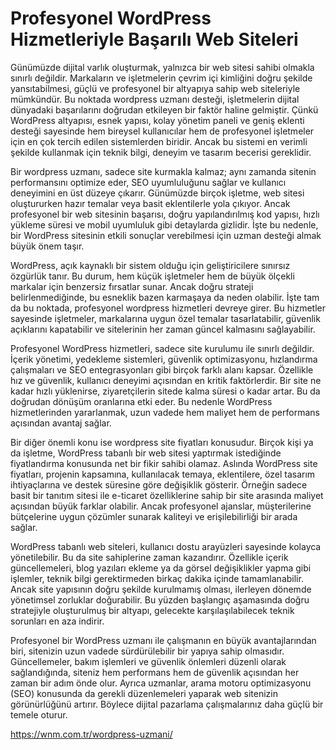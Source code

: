 # Profesyonel WordPress Hizmetleriyle Başarılı Web Siteleri
Günümüzde dijital varlık oluşturmak, yalnızca bir web sitesi sahibi olmakla sınırlı değildir. Markaların ve işletmelerin çevrim içi kimliğini doğru şekilde yansıtabilmesi, güçlü ve profesyonel bir altyapıya sahip web siteleriyle mümkündür. Bu noktada wordpress uzmanı desteği, işletmelerin dijital dünyadaki başarılarını doğrudan etkileyen bir faktör haline gelmiştir. Çünkü WordPress altyapısı, esnek yapısı, kolay yönetim paneli ve geniş eklenti desteği sayesinde hem bireysel kullanıcılar hem de profesyonel işletmeler için en çok tercih edilen sistemlerden biridir. Ancak bu sistemi en verimli şekilde kullanmak için teknik bilgi, deneyim ve tasarım becerisi gereklidir.

Bir wordpress uzmanı, sadece site kurmakla kalmaz; aynı zamanda sitenin performansını optimize eder, SEO uyumluluğunu sağlar ve kullanıcı deneyimini en üst düzeye çıkarır. Günümüzde birçok işletme, web sitesi oluştururken hazır temalar veya basit eklentilerle yola çıkıyor. Ancak profesyonel bir web sitesinin başarısı, doğru yapılandırılmış kod yapısı, hızlı yükleme süresi ve mobil uyumluluk gibi detaylarda gizlidir. İşte bu nedenle, bir WordPress sitesinin etkili sonuçlar verebilmesi için uzman desteği almak büyük önem taşır.

WordPress, açık kaynaklı bir sistem olduğu için geliştiricilere sınırsız özgürlük tanır. Bu durum, hem küçük işletmeler hem de büyük ölçekli markalar için benzersiz fırsatlar sunar. Ancak doğru strateji belirlenmediğinde, bu esneklik bazen karmaşaya da neden olabilir. İşte tam da bu noktada, profesyonel wordpress hizmetleri devreye girer. Bu hizmetler sayesinde işletmeler, markalarına uygun özel temalar tasarlatabilir, güvenlik açıklarını kapatabilir ve sitelerinin her zaman güncel kalmasını sağlayabilir.

Profesyonel WordPress hizmetleri, sadece site kurulumu ile sınırlı değildir. İçerik yönetimi, yedekleme sistemleri, güvenlik optimizasyonu, hızlandırma çalışmaları ve SEO entegrasyonları gibi birçok farklı alanı kapsar. Özellikle hız ve güvenlik, kullanıcı deneyimi açısından en kritik faktörlerdir. Bir site ne kadar hızlı yüklenirse, ziyaretçilerin sitede kalma süresi o kadar artar. Bu da doğrudan dönüşüm oranlarına etki eder. Bu nedenle WordPress hizmetlerinden yararlanmak, uzun vadede hem maliyet hem de performans açısından avantaj sağlar.

Bir diğer önemli konu ise wordpress site fiyatları konusudur. Birçok kişi ya da işletme, WordPress tabanlı bir web sitesi yaptırmak istediğinde fiyatlandırma konusunda net bir fikir sahibi olamaz. Aslında WordPress site fiyatları, projenin kapsamına, kullanılacak temaya, eklentilere, özel tasarım ihtiyaçlarına ve destek süresine göre değişiklik gösterir. Örneğin sadece basit bir tanıtım sitesi ile e-ticaret özelliklerine sahip bir site arasında maliyet açısından büyük farklar olabilir. Ancak profesyonel ajanslar, müşterilerine bütçelerine uygun çözümler sunarak kaliteyi ve erişilebilirliği bir arada sağlar.

WordPress tabanlı web siteleri, kullanıcı dostu arayüzleri sayesinde kolayca yönetilebilir. Bu da site sahiplerine zaman kazandırır. Özellikle içerik güncellemeleri, blog yazıları ekleme ya da görsel değişiklikler yapma gibi işlemler, teknik bilgi gerektirmeden birkaç dakika içinde tamamlanabilir. Ancak site yapısının doğru şekilde kurulmamış olması, ilerleyen dönemde yönetimsel zorluklar doğurabilir. Bu yüzden başlangıç aşamasında doğru stratejiyle oluşturulmuş bir altyapı, gelecekte karşılaşılabilecek teknik sorunları en aza indirir.

Profesyonel bir WordPress uzmanı ile çalışmanın en büyük avantajlarından biri, sitenizin uzun vadede sürdürülebilir bir yapıya sahip olmasıdır. Güncellemeler, bakım işlemleri ve güvenlik önlemleri düzenli olarak sağlandığında, siteniz hem performans hem de güvenlik açısından her zaman bir adım önde olur. Ayrıca uzmanlar, arama motoru optimizasyonu (SEO) konusunda da gerekli düzenlemeleri yaparak web sitenizin görünürlüğünü artırır. Böylece dijital pazarlama çalışmalarınız daha güçlü bir temele oturur.

https://wnm.com.tr/wordpress-uzmani/
